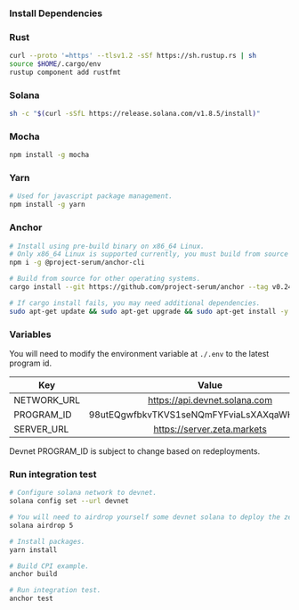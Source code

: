### Install Dependencies

### Rust

```sh
curl --proto '=https' --tlsv1.2 -sSf https://sh.rustup.rs | sh
source $HOME/.cargo/env
rustup component add rustfmt
```

### Solana

```sh
sh -c "$(curl -sSfL https://release.solana.com/v1.8.5/install)"
```

### Mocha

```sh
npm install -g mocha
```

### Yarn
```sh
# Used for javascript package management.
npm install -g yarn
```

### Anchor

```sh
# Install using pre-build binary on x86_64 Linux.
# Only x86_64 Linux is supported currently, you must build from source for other OS'.
npm i -g @project-serum/anchor-cli

# Build from source for other operating systems.
cargo install --git https://github.com/project-serum/anchor --tag v0.24.2 anchor-cli --locked

# If cargo install fails, you may need additional dependencies.
sudo apt-get update && sudo apt-get upgrade && sudo apt-get install -y pkg-config build-essential libudev-dev
```

### Variables

You will need to modify the environment variable at `./.env` to the latest program id.

| Key         |                    Value                     |
| ----------- | :------------------------------------------: |
| NETWORK_URL |        https://api.devnet.solana.com         |
| PROGRAM_ID  | 98utEQgwfbkvTKVS1seNQmFYFviaLsXAXqaWHr1V8JXF |
| SERVER_URL  |         https://server.zeta.markets          |

Devnet PROGRAM_ID is subject to change based on redeployments.

### Run integration test

```sh
# Configure solana network to devnet.
solana config set --url devnet

# You will need to airdrop yourself some devnet solana to deploy the zeta cpi program.
solana airdrop 5

# Install packages.
yarn install

# Build CPI example.
anchor build

# Run integration test.
anchor test
```
